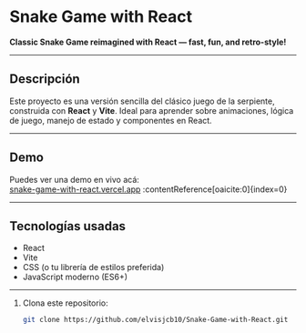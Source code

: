 # Snake Game with React 

**Classic Snake Game reimagined with React — fast, fun, and retro-style!**

---

##  Descripción

Este proyecto es una versión sencilla del clásico juego de la serpiente, construida con **React** y **Vite**. Ideal para aprender sobre animaciones, lógica de juego, manejo de estado y componentes en React.

---

##  Demo

Puedes ver una demo en vivo acá:  
[snake-game-with-react.vercel.app](https://snake-game-with-react-three.vercel.app) :contentReference[oaicite:0]{index=0}

---

## Tecnologías usadas

- React  
- Vite  
- CSS (o tu librería de estilos preferida)  
- JavaScript moderno (ES6+)  

---



1. Clona este repositorio:
   ```bash
   git clone https://github.com/elvisjcb10/Snake-Game-with-React.git
